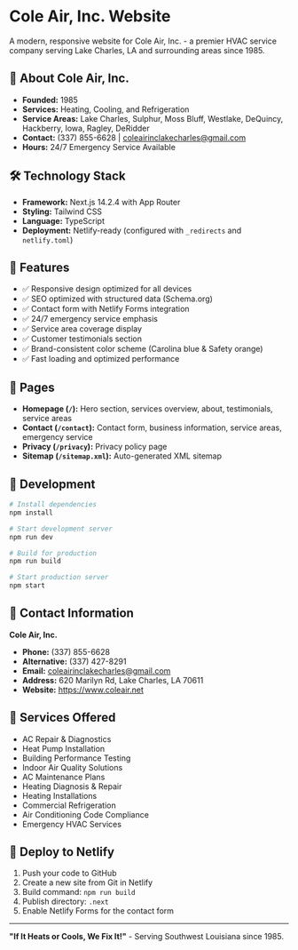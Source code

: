# Cole Air, Inc. Website

A modern, responsive website for Cole Air, Inc. - a premier HVAC service company serving Lake Charles, LA and surrounding areas since 1985.

## 🏢 About Cole Air, Inc.

- **Founded:** 1985
- **Services:** Heating, Cooling, and Refrigeration
- **Service Areas:** Lake Charles, Sulphur, Moss Bluff, Westlake, DeQuincy, Hackberry, Iowa, Ragley, DeRidder
- **Contact:** (337) 855-6628 | coleairinclakecharles@gmail.com
- **Hours:** 24/7 Emergency Service Available

## 🛠 Technology Stack

- **Framework:** Next.js 14.2.4 with App Router
- **Styling:** Tailwind CSS
- **Language:** TypeScript
- **Deployment:** Netlify-ready (configured with `_redirects` and `netlify.toml`)

## 🎨 Features

- ✅ Responsive design optimized for all devices
- ✅ SEO optimized with structured data (Schema.org)
- ✅ Contact form with Netlify Forms integration
- ✅ 24/7 emergency service emphasis
- ✅ Service area coverage display
- ✅ Customer testimonials section
- ✅ Brand-consistent color scheme (Carolina blue & Safety orange)
- ✅ Fast loading and optimized performance

## 📄 Pages

- **Homepage (`/`):** Hero section, services overview, about, testimonials, service areas
- **Contact (`/contact`):** Contact form, business information, service areas, emergency service
- **Privacy (`/privacy`):** Privacy policy page
- **Sitemap (`/sitemap.xml`):** Auto-generated XML sitemap

## 🚀 Development

```bash
# Install dependencies
npm install

# Start development server
npm run dev

# Build for production
npm run build

# Start production server
npm start
```

## 📱 Contact Information

**Cole Air, Inc.**
- **Phone:** (337) 855-6628
- **Alternative:** (337) 427-8291
- **Email:** coleairinclakecharles@gmail.com
- **Address:** 620 Marilyn Rd, Lake Charles, LA 70611
- **Website:** https://www.coleair.net

## 🎯 Services Offered

- AC Repair & Diagnostics
- Heat Pump Installation
- Building Performance Testing
- Indoor Air Quality Solutions
- AC Maintenance Plans
- Heating Diagnosis & Repair
- Heating Installations
- Commercial Refrigeration
- Air Conditioning Code Compliance
- Emergency HVAC Services

## 🚀 Deploy to Netlify

1. Push your code to GitHub
2. Create a new site from Git in Netlify
3. Build command: `npm run build`
4. Publish directory: `.next`
5. Enable Netlify Forms for the contact form

---

**"If It Heats or Cools, We Fix It!"** - Serving Southwest Louisiana since 1985.
